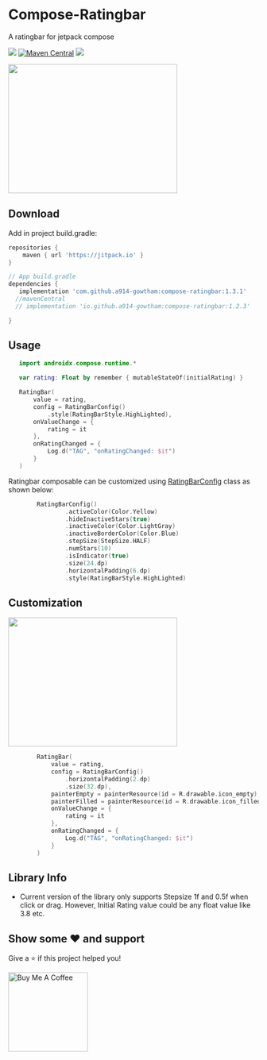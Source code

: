 # Compose-Ratingbar
A ratingbar for jetpack compose 

[![](https://jitpack.io/v/a914-gowtham/compose-ratingbar.svg)](https://jitpack.io/#a914-gowtham/compose-ratingbar)
[![Maven Central](https://img.shields.io/maven-central/v/io.github.a914-gowtham/compose-ratingbar.svg?label=mavenCentral)](https://search.maven.org/artifact/io.github.a914-gowtham/compose-ratingbar/1.1.0/aar)
[![](https://jitpack.io/v/a914-gowtham/compose-ratingbar/month.svg)](https://jitpack.io/#a914-gowtham/compose-ratingbar)


<img src="https://github.com/a914-gowtham/compose-ratingbar/blob/main/demo_1.gif" width="340" height="260"/>

Download
--------
Add in project build.gradle:

```gradle
repositories {
    maven { url 'https://jitpack.io' }
}

// App build.gradle
dependencies {
   implementation 'com.github.a914-gowtham:compose-ratingbar:1.3.1'
  //mavenCentral
  // implementation 'io.github.a914-gowtham:compose-ratingbar:1.2.3'

}
```

## Usage 
```kotlin
   import androidx.compose.runtime.*

   var rating: Float by remember { mutableStateOf(initialRating) }

   RatingBar(
       value = rating,
       config = RatingBarConfig()
           .style(RatingBarStyle.HighLighted),
       onValueChange = {
           rating = it
       },
       onRatingChanged = {
           Log.d("TAG", "onRatingChanged: $it")
       }
   )
```

Ratingbar composable can be customized using  [RatingBarConfig](https://github.com/a914-gowtham/compose-ratingbar/blob/main/ratingbar/src/main/java/com/gowtham/ratingbar/RatingBarConfig.kt) class as shown below:
```kotlin
        RatingBarConfig()
                .activeColor(Color.Yellow)
                .hideInactiveStars(true)
                .inactiveColor(Color.LightGray)
                .inactiveBorderColor(Color.Blue)
                .stepSize(StepSize.HALF)
                .numStars(10)
                .isIndicator(true)
                .size(24.dp)
                .horizontalPadding(6.dp)
                .style(RatingBarStyle.HighLighted)
```

## Customization

<img src="https://github.com/a914-gowtham/compose-ratingbar/blob/main/customization_demo.gif" width="340" height="260"/>

```kotlin
        RatingBar(
            value = rating,
            config = RatingBarConfig()
                .horizontalPadding(2.dp)
                .size(32.dp),
            painterEmpty = painterResource(id = R.drawable.icon_empty),
            painterFilled = painterResource(id = R.drawable.icon_filled),
            onValueChange = {
                rating = it
            },
            onRatingChanged = {
                Log.d("TAG", "onRatingChanged: $it")
            }
        )
```
## Library Info
* Current version of the library only supports Stepsize 1f and 0.5f when click or drag. However, Initial Rating value could be any float value like 3.8 etc.

## Show some ❤ and support

Give a ⭐️ if this project helped you!

<a href="https://www.buymeacoffee.com/gowtham6672" target="_blank">
    <img src="https://cdn.buymeacoffee.com/buttons/v2/default-yellow.png" alt="Buy Me A Coffee" width="160">
</a>
